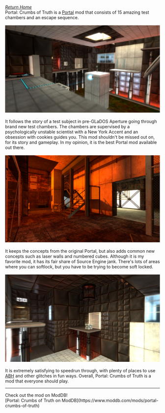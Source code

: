 *[Return Home](index.md)*<br>
Portal: Crumbs of Truth is a [Portal](portal.md) mod that consists of 15 amazing test chambers and an escape sequence. 
<br>
<br>
![](assets/images/crumbs1)
<br>
<br>
It follows the story of a test subject in pre-GLaDOS Aperture going through brand new test chambers. The chambers are supervised by a psychologically unstable scientist with a New York Accent and an obsession with cookies guides you. This mod shouldn't be missed out on, for its story and gameplay. In my opinion, it is the best Portal mod available out there. 
<br>
<br>
![](assets/images/crumbs2)
<br>
<br>
It keeps the concepts from the original Portal, but also adds common new concepts such as laser walls and numbered cubes. Although it is my favorite mod, 
it has its fair share of Source Engine jank. There's lots of areas where you can softlock, but you have to be trying to become soft locked. 
<br>
<br>
![](assets/images/crumbs3)
<br>
<br>
It is extremely satisfying to speedrun through, with plenty of places to use [ABH](portal.md#speedrunning) and other glitches in fun ways. Overall, Portal: Crumbs of Truth 
is a mod that everyone should play.
<hr>
Check out the mod on ModDB!
<br>
[Portal: Crumbs of Truth on ModDB](https://www.moddb.com/mods/portal-crumbs-of-truth)
